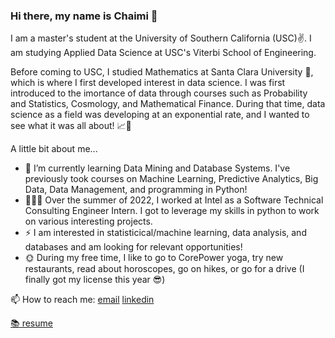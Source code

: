### Hi there, my name is Chaimi 👋

<!--
**chaimilee/chaimilee** is a ✨ _special_ ✨ repository because its `README.md` (this file) appears on your GitHub profile.

Here are some ideas to get you started:

- 🔭 I’m currently working on ...
- 🌱 I’m currently learning ...
- 👯 I’m looking to collaborate on ...
- 🤔 I’m looking for help with ...
- 💬 Ask me about ...
- 📫 How to reach me: ...
- 😄 Pronouns: ...
- ⚡ Fun fact: ...
-->
I am a master's student at the University of Southern California (USC)✌️. I am studying Applied Data Science at USC's Viterbi School of Engineering.


Before coming to USC, I studied Mathematics at Santa Clara University 🐎, which is where I first developed interest in data science. I was first introduced to the imortance of data through courses such as Probability and Statistics, Cosmology, and Mathematical Finance. During that time, data science as a field was developing at an exponential rate, and I wanted to see what it was all about! 📈💯


A little bit about me...

- 🌱 I’m currently learning Data Mining and Database Systems. I've previously took courses on Machine Learning, Predictive Analytics, Big Data, Data Management, and programming in Python!
- 👩🏻‍💻 Over the summer of 2022, I worked at Intel as a Software Technical Consulting Engineer Intern. I got to leverage my skills in python to work on various interesting projects.
- ⚡ I am interested in statisticical/machine learning, data analysis, and databases and am looking for relevant opportunities!
- 🌞 During my free time, I like to go to CorePower yoga, try new restaurants, read about horoscopes, go on hikes, or go for a drive (I finally got my license this year 😎)




📫 How to reach me: 
[email](mailto:chaimilee1@gmail.com)
[linkedin](https://www.linkedin.com/in/chaimi-lee/)

[📚 resume](https://github.com/chaimilee/chaimilee/files/9728566/Chaimi_Lee_Resume.pdf)
